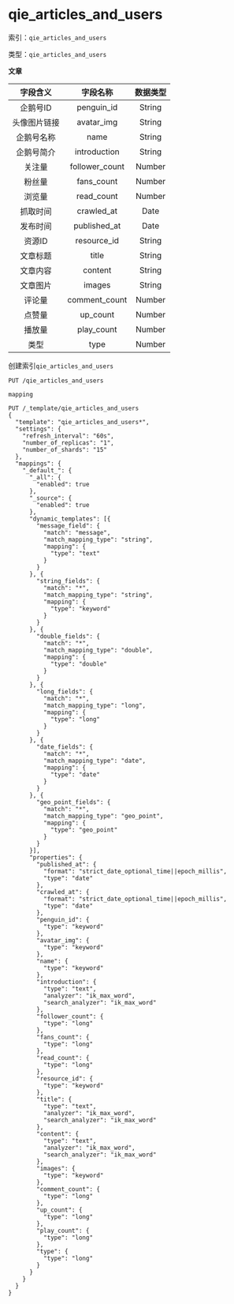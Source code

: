 # qie\_articles\_and\_users

索引：`qie_articles_and_users`

类型：`qie_articles_and_users`

**文章**

| 字段含义 | 字段名称 | 数据类型 |
| :---: | :---: | :---: |
| 企鹅号ID | penguin\_id | String |
| 头像图片链接 | avatar\_img | String |
| 企鹅号名称 | name | String |
| 企鹅号简介 | introduction | String |
| 关注量 | follower\_count | Number |
| 粉丝量 | fans\_count | Number |
| 浏览量 | read\_count | Number |
| 抓取时间 | crawled\_at | Date |
| 发布时间 | published\_at | Date |
| 资源ID | resource\_id | String |
| 文章标题 | title | String |
| 文章内容 | content | String |
| 文章图片 | images | String |
| 评论量 | comment\_count | Number |
| 点赞量 | up\_count | Number |
| 播放量 | play\_count | Number |
| 类型 | type | Number |

创建索引`qie_articles_and_users`

```text
PUT /qie_articles_and_users
```

`mapping`

```text
PUT /_template/qie_articles_and_users
{
  "template": "qie_articles_and_users*",
  "settings": {
    "refresh_interval": "60s",
    "number_of_replicas": "1",
    "number_of_shards": "15"
  },
  "mappings": {
    "_default_": {
      "_all": {
        "enabled": true
      },
      "_source": {
        "enabled": true
      },
      "dynamic_templates": [{
        "message_field": {
          "match": "message",
          "match_mapping_type": "string",
          "mapping": {
            "type": "text"
          }
        }
      }, {
        "string_fields": {
          "match": "*",
          "match_mapping_type": "string",
          "mapping": {
            "type": "keyword"
          }
        }
      }, {
        "double_fields": {
          "match": "*",
          "match_mapping_type": "double",
          "mapping": {
            "type": "double"
          }
        }
      }, {
        "long_fields": {
          "match": "*",
          "match_mapping_type": "long",
          "mapping": {
            "type": "long"
          }
        }
      }, {
        "date_fields": {
          "match": "*",
          "match_mapping_type": "date",
          "mapping": {
            "type": "date"
          }
        }
      }, {
        "geo_point_fields": {
          "match": "*",
          "match_mapping_type": "geo_point",
          "mapping": {
            "type": "geo_point"
          }
        }
      }],
      "properties": {
        "published_at": {
          "format": "strict_date_optional_time||epoch_millis",
          "type": "date"
        },
        "crawled_at": {
          "format": "strict_date_optional_time||epoch_millis",
          "type": "date"
        },
        "penguin_id": {
          "type": "keyword"
        },
        "avatar_img": {
          "type": "keyword"
        },
        "name": {
          "type": "keyword"
        },
        "introduction": {
          "type": "text",
          "analyzer": "ik_max_word",
          "search_analyzer": "ik_max_word"
        },
        "follower_count": {
          "type": "long"
        },
        "fans_count": {
          "type": "long"
        },
        "read_count": {
          "type": "long"
        },
        "resource_id": {
          "type": "keyword"
        },
        "title": {
          "type": "text",
          "analyzer": "ik_max_word",
          "search_analyzer": "ik_max_word"
        },
        "content": {
          "type": "text",
          "analyzer": "ik_max_word",
          "search_analyzer": "ik_max_word"
        },
        "images": {
          "type": "keyword"
        },
        "comment_count": {
          "type": "long"
        },
        "up_count": {
          "type": "long"
        },
        "play_count": {
          "type": "long"
        },
        "type": {
          "type": "long"
        }
      }
    }
  }
}
```

